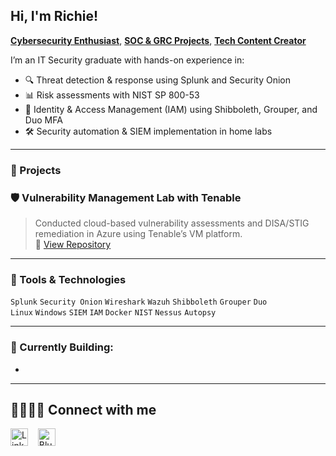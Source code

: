 ## Hi, I'm Richie!

[**Cybersecurity Enthusiast**](#), [**SOC & GRC Projects**](#), [**Tech Content Creator**](#)


I’m an IT Security graduate with hands-on experience in:
- 🔍 Threat detection & response using Splunk and Security Onion
- 📊 Risk assessments with NIST SP 800-53
- 🔐 Identity & Access Management (IAM) using Shibboleth, Grouper, and Duo MFA
- 🛠️ Security automation & SIEM implementation in home labs

---

### 💼 Projects
### 🛡️ Vulnerability Management Lab with Tenable  
> Conducted cloud-based vulnerability assessments and DISA/STIG remediation in Azure using Tenable’s VM platform.  
📁 [View Repository](https://github.com/IamMufasa/Vulnerability-Management-Lab-with-Tenable)

---

### 🧰 Tools & Technologies
`Splunk` `Security Onion` `Wireshark` `Wazuh` `Shibboleth` `Grouper` `Duo`  
`Linux` `Windows` `SIEM` `IAM` `Docker` `NIST` `Nessus` `Autopsy`

---

### 🎯 Currently Building:
- 

---

## 🫱🏾‍🫲🏼 Connect with me

[<img src="https://img.icons8.com/ios-filled/50/000000/linkedin.png" width="28" alt="LinkedIn" />](https://www.linkedin.com/in/richardakpan)
&nbsp;&nbsp;
[<img src="https://cdn.simpleicons.org/bluesky/000000" width="28" alt="Bluesky" />](https://bsky.app/profile/hellorichie.bsky.social)
